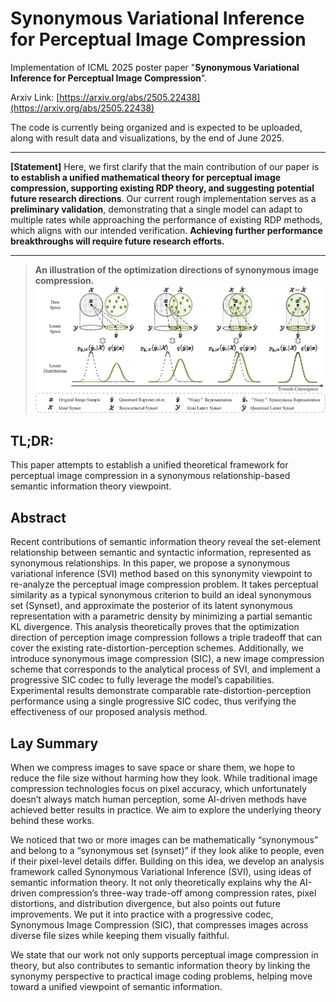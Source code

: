 # Synonymous Variational Inference for Perceptual Image Compression

Implementation of ICML 2025 poster paper "**Synonymous Variational Inference for Perceptual Image Compression**".

Arxiv Link: [https://arxiv.org/abs/2505.22438](https://arxiv.org/abs/2505.22438)

The code is currently being organized and is expected to be uploaded, along with result data and visualizations, by the end of June 2025.

---

**[Statement]** Here, we first clarify that the main contribution of our paper is **to establish a unified mathematical theory for perceptual image compression, supporting existing RDP theory, and suggesting potential future research directions**. Our current rough implementation serves as a **preliminary validation**, demonstrating that a single model can adapt to multiple rates while approaching the performance of existing RDP methods, which aligns with our intended verification. **Achieving further performance breakthroughs will require future research efforts.**

---

> **An illustration of the optimization directions of synonymous image compression.**
![Subfigure 1](setDistance_downKL.png)

## TL;DR:

This paper attempts to establish a unified theoretical framework for perceptual image compression in a synonymous relationship-based semantic information theory viewpoint.

## Abstract

Recent contributions of semantic information theory reveal the set-element relationship between semantic and syntactic information, represented as synonymous relationships. In this paper, we propose a synonymous variational inference (SVI) method based on this synonymity viewpoint to re-analyze the perceptual image compression problem. It takes perceptual similarity as a typical synonymous criterion to build an ideal synonymous set (Synset), and approximate the posterior of its latent synonymous representation with a parametric density by minimizing a partial semantic KL divergence. This analysis theoretically proves that the optimization direction of perception image compression follows a triple tradeoff that can cover the existing rate-distortion-perception schemes. Additionally, we introduce synonymous image compression (SIC), a new image compression scheme that corresponds to the analytical process of SVI, and implement a progressive SIC codec to fully leverage the model’s capabilities. Experimental results demonstrate comparable rate-distortion-perception performance using a single progressive SIC codec, thus verifying the effectiveness of our proposed analysis method.

## Lay Summary

When we compress images to save space or share them, we hope to reduce the file size without harming how they look. While traditional image compression technologies focus on pixel accuracy, which unfortunately doesn’t always match human perception, some AI-driven methods have achieved better results in practice. We aim to explore the underlying theory behind these works.

We noticed that two or more images can be mathematically “synonymous” and belong to a “synonymous set (synset)” if they look alike to people, even if their pixel-level details differ. Building on this idea, we develop an analysis framework called Synonymous Variational Inference (SVI), using ideas of semantic information theory. It not only theoretically explains why the AI-driven compression’s three-way trade-off among compression rates, pixel distortions, and distribution divergence, but also points out future improvements. We put it into practice with a progressive codec, Synonymous Image Compression (SIC), that compresses images across diverse file sizes while keeping them visually faithful.

We state that our work not only supports perceptual image compression in theory, but also contributes to semantic information theory by linking the synonymy perspective to practical image coding problems, helping move toward a unified viewpoint of semantic information.

